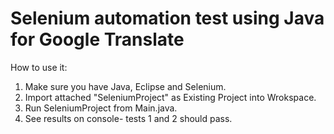 # Selenium automation test using Java for Google Translate 

How to use it:

1. Make sure you have Java, Eclipse and Selenium.
2. Import attached "SeleniumProject" as Existing Project into Wrokspace.
3. Run SeleniumProject from Main.java.
4. See results on console- tests 1 and 2 should pass.
